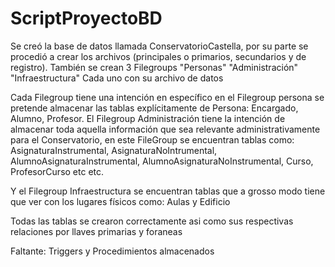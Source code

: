 # ScriptProyectoBD

Se creó la base de datos llamada ConservatorioCastella, por su parte se procedió a crear los archivos (principales o primarios, secundarios y de registro).
También se crean 3 Filegroups "Personas" "Administración" "Infraestructura" Cada uno con su archivo de datos

Cada Filegroup tiene una intención en específico en el Filegroup persona se pretende almacenar las tablas explícitamente de Persona: Encargado, Alumno, Profesor.
El Filegroup Administración tiene la intención de almacenar toda aquella información que sea relevante administrativamente para el Conservatorio, en este FileGroup se encuentran
tablas como: AsignaturaInstrumental, AsignaturaNoIntrumental, AlumnoAsignaturaInstrumental, AlumnoAsignaturaNoInstrumental, Curso, ProfesorCurso etc etc.

Y el Filegroup Infraestructura se encuentran tablas que a grosso modo tiene que ver con los lugares físicos como:
Aulas y Edificio


Todas las tablas se crearon correctamente asi como sus respectivas relaciones por llaves primarias y foraneas 

Faltante: Triggers y Procedimientos almacenados


